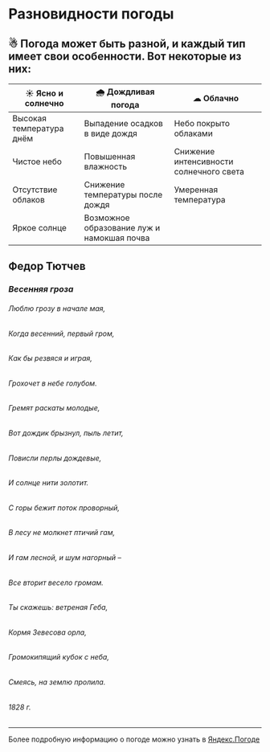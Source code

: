 # Разновидности погоды

**☃ Погода может быть разной, и каждый тип имеет свои особенности. Вот некоторые из них:**
---

| ☀ Ясно и солнечно  |  🌧 Дождливая погода  | ☁ Облачно  |  
|---|---|---|
|Высокая температура днём   | Выпадение осадков в виде дождя  |Небо покрыто облаками  |
|Чистое небо  |Повышенная влажность   | Снижение интенсивности солнечного света  |
|Отсутствие облаков   |Снижение температуры после дождя |Умеренная температура  |
|Яркое солнце   |Возможное образование луж и намокшая почва   |   | 


##  Федор Тютчев
###  *Весенняя гроза*

###### Люблю грозу в начале мая,
###### Когда весенний, первый гром,
###### Как бы резвяся и играя,
###### Грохочет в небе голубом.
######
###### Гремят раскаты молодые,
###### Вот дождик брызнул, пыль летит,
###### Повисли перлы дождевые,
###### И солнце нити золотит.
######
###### С горы бежит поток проворный,
###### В лесу не молкнет птичий гам,
###### И гам лесной, и шум нагорный –
###### Все вторит весело громам.
######
###### Ты скажешь: ветреная Геба,
###### Кормя Зевесова орла,
###### Громокипящий кубок с неба,
###### Смеясь, на землю пролила.
######
###### *1828 г.*

---

Более подробную информацию о погоде можно узнать в [Яндекс.Погоде](https://yandex.ru/pogoda/ru/details/running)
